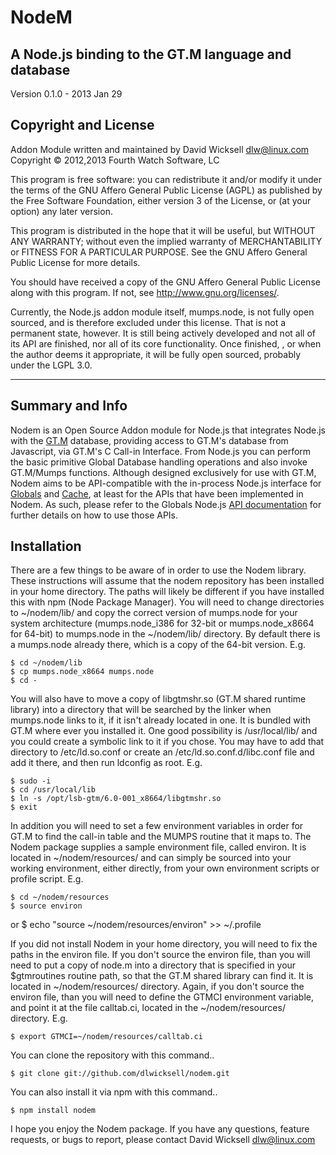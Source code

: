 # NodeM #

## A Node.js binding to the GT.M language and database ##

Version 0.1.0 - 2013 Jan 29

## Copyright and License ##

Addon Module written and maintained by David Wicksell <dlw@linux.com>  
Copyright © 2012,2013 Fourth Watch Software, LC

This program is free software: you can redistribute it and/or modify
it under the terms of the GNU Affero General Public License (AGPL)
as published by the Free Software Foundation, either version 3 of
the License, or (at your option) any later version.

This program is distributed in the hope that it will be useful,
but WITHOUT ANY WARRANTY; without even the implied warranty of
MERCHANTABILITY or FITNESS FOR A PARTICULAR PURPOSE. See the
GNU Affero General Public License for more details.

You should have received a copy of the GNU Affero General Public License
along with this program. If not, see <http://www.gnu.org/licenses/>.

Currently, the Node.js addon module itself, mumps.node, is not fully open
sourced, and is therefore excluded under this license. That is not a
permanent state, however. It is still being actively developed and not all
of its API are finished, nor all of its core functionality. Once finished,
, or when the author deems it appropriate, it will be fully open sourced,
probably under the LGPL 3.0.

***

## Summary and Info ##

Nodem is an Open Source Addon module for Node.js that integrates Node.js
with the [GT.M][] database, providing access to GT.M's database from
Javascript, via GT.M's C Call-in Interface. From Node.js you can perform
the basic primitive Global Database handling operations and also invoke
GT.M/Mumps functions. Although designed exclusively for use with GT.M,
Nodem aims to be API-compatible with the in-process Node.js interface
for [Globals][] and [Cache][], at least for the APIs that have been
implemented in Nodem. As such, please refer to the Globals Node.js [API
documentation][Documentation] for further details on how to use those
APIs.

## Installation ##

There are a few things to be aware of in order to use the Nodem library.
These instructions will assume that the nodem repository has been installed
in your home directory. The paths will likely be different if you have
installed this with npm (Node Package Manager). You will need to change
directories to ~/nodem/lib/ and copy the correct version of mumps.node for
your system architecture (mumps.node_i386 for 32-bit or mumps.node_x8664 for
64-bit) to mumps.node in the ~/nodem/lib/ directory. By default there is a
mumps.node already there, which is a copy of the 64-bit version. E.g.

    $ cd ~/nodem/lib
    $ cp mumps.node_x8664 mumps.node
    $ cd -

You will also have to move a copy of libgtmshr.so (GT.M shared runtime
library) into a directory that will be searched by the linker when
mumps.node links to it, if it isn't already located in one. It is bundled
with GT.M where ever you installed it. One good possibility is
/usr/local/lib/ and you could create a symbolic link to it if you chose. You
may have to add that directory to /etc/ld.so.conf or create an
/etc/ld.so.conf.d/libc.conf file and add it there, and then run ldconfig as
root. E.g.

    $ sudo -i
    $ cd /usr/local/lib
    $ ln -s /opt/lsb-gtm/6.0-001_x8664/libgtmshr.so
    $ exit

In addition you will need to set a few environment variables in order for
GT.M to find the call-in table and the MUMPS routine that it maps to. The
Nodem package supplies a sample environment file, called environ. It is
located in ~/nodem/resources/ and can simply be sourced into your working
environment, either directly, from your own environment scripts or profile
script. E.g.

    $ cd ~/nodem/resources
    $ source environ
or
    $ echo "source ~/nodem/resources/environ" >> ~/.profile

If you did not install Nodem in your home directory, you will need to fix
the paths in the environ file. If you don't source the environ file, than
you will need to put a copy of node.m into a directory that is specified in
your $gtmroutines routine path, so that the GT.M shared library can find it.
It is located in ~/nodem/resources/ directory. Again, if you don't source
the environ file, than you will need to define the GTMCI environment
variable, and point it at the file calltab.ci, located in the
~/nodem/resources/ directory. E.g.

    $ export GTMCI=~/nodem/resources/calltab.ci

You can clone the repository with this command..

    $ git clone git://github.com/dlwicksell/nodem.git

You can also install it via npm with this command..

    $ npm install nodem

I hope you enjoy the Nodem package. If you have any questions, feature
requests, or bugs to report, please contact David Wicksell <dlw@linux.com>

[GT.M]: http://sourceforge.net/projects/fis-gtm/
[Globals]: http://globalsdb.org/
[Cache]: http://www.intersystems.com/cache/
[Documentation]: http://globalsdb.org/api-nodejs/Node.js%20Interface%20-%20User%20Guide%20-%20e1.5%20-%20v2012.2.0.580.x.pdf
